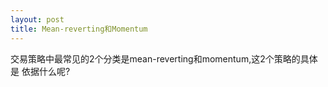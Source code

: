 ```yaml
---
layout: post
title: Mean-reverting和Momentum
---
```

交易策略中最常见的2个分类是mean-reverting和momentum,这2个策略的具体是
依据什么呢?
